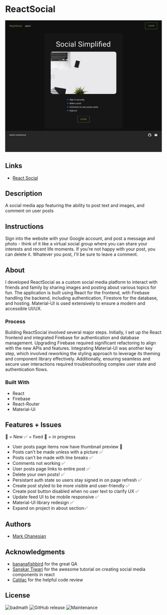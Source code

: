 # ReactSocial
![ReactSocial preview image](/public/Home.png)

## Links
* [React Social](https://social-media-app-mso.web.app/)

## Description
A social media app featuring the ability to post text and images, and comment on user posts

## Instructions
Sign into the website with your Google account, and post a message and photo - think of it like a virtual social group where you can share your interests and recent life moments. If you're not happy with your post, you can delete it. Whatever you post, I'll be sure to leave a comment.

## About
I developed ReactSocial as a custom social media platform to interact with friends and family by sharing images and posting about various topics for fun. The application is built using React for the frontend, with Firebase handling the backend, including authentication, Firestore for the database, and hosting. Material-UI is used extensively to ensure a modern and accessible UI/UX.

### Process
Building ReactSocial involved several major steps. Initially, I set up the React frontend and integrated Firebase for authentication and database management. Upgrading Firebase required significant refactoring to align with the new APIs and features. Integrating Material-UI was another key step, which involved reworking the styling approach to leverage its theming and component library effectively. Additionally, ensuring seamless and secure user interactions required troubleshooting complex user state and authentication flows.

### Built With
* React
* Firebase
* React-Router
* Material-Ui

## Features + Issues

🚀 = New 
✅ = fixed
🚧 = in progress

* User posts page items now have thumbnail preview 🚀
* Posts can't be made unless with a picture ✅
* Posts can't be made with line breaks ✅
* Comments not working ✅
* User posts page links to entire post ✅
* Delete your own posts! ✅
* Persistant auth state so users stay signed in on page refresh ✅
* Create post styled to be more visible and user-friendly ✅
* Create post button disabled when no user text to clarify UX ✅
* Update feed UI to be mobile responsive ✅
* Material-UI library redesign ✅
* Expand on project in about section✅

## Authors
* [Mark Ohanesian](https://github.com/markohanesian) 

## Acknowledgments
* [bananafishbird](https://github.com/bananafishbird) for the great QA 
* [Sanskar Tiwari](https://www.youtube.com/channel/UCsPdgUIoOBTBI1UmulW1pdw) for the awesome tutorial on creating social media components in react
* [Catilac](https://gist.github.com/catilac) for the helpful code review

## License
![badmath](https://img.shields.io/github/languages/top/nielsenjared/badmath)
![GitHub release](https://img.shields.io/github/v/release/markohanesian/social-media-app)
![Maintenance](https://img.shields.io/badge/Maintained%3F-yes-green.svg)
